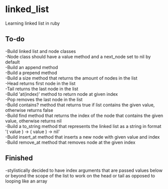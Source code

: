 # linked_list
Learning linked list in ruby  

## To-do  
-Build linked list and node classes  
-Node class should have a value method and a next_node set to nil by default  
-Build an append method  
-Build a prepend method  
-Build a size method that returns the amount of nodes in the list  
-Head returns first node in the list  
-Tail returns the last node in the list  
-Build 'at(index)' method to return node at given index  
-Pop removes the last node in the list  
-Build contains? method that returns true if list contains the given value, otherwise returns false  
-Build find method that returns the index of the node that contains the given value, otherwise returns nil  
-Build a to_string method that represents the linked list as a string in format '( value ) -> ( value ) -> nil'  
-Build insert_at method that inserts a new node with given value and index  
-Build remove_at method that removes node at the given index  

## Finished  
-stylistically decided to have index arguments that are passed values below or beyond the scope of the list to work on the head or tail as opposed to looping like an array  
